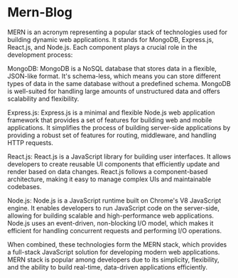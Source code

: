 # Mern-Blog
MERN is an acronym representing a popular stack of technologies used for building dynamic web applications. It stands for MongoDB, Express.js, React.js, and Node.js. Each component plays a crucial role in the development process:

MongoDB: MongoDB is a NoSQL database that stores data in a flexible, JSON-like format. It's schema-less, which means you can store different types of data in the same database without a predefined schema. MongoDB is well-suited for handling large amounts of unstructured data and offers scalability and flexibility.

Express.js: Express.js is a minimal and flexible Node.js web application framework that provides a set of features for building web and mobile applications. It simplifies the process of building server-side applications by providing a robust set of features for routing, middleware, and handling HTTP requests.

React.js: React.js is a JavaScript library for building user interfaces. It allows developers to create reusable UI components that efficiently update and render based on data changes. React.js follows a component-based architecture, making it easy to manage complex UIs and maintainable codebases.

Node.js: Node.js is a JavaScript runtime built on Chrome's V8 JavaScript engine. It enables developers to run JavaScript code on the server-side, allowing for building scalable and high-performance web applications. Node.js uses an event-driven, non-blocking I/O model, which makes it efficient for handling concurrent requests and performing I/O operations.

When combined, these technologies form the MERN stack, which provides a full-stack JavaScript solution for developing modern web applications. MERN stack is popular among developers due to its simplicity, flexibility, and the ability to build real-time, data-driven applications efficiently.
